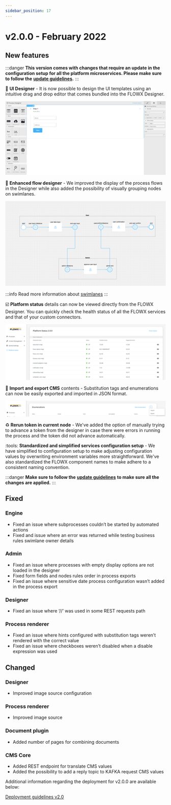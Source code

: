 ```yaml
---
sidebar_position: 17
--- 
```


# v2.0.0 - February 2022

## New features

:::danger
**This version comes with changes that require an update in the configuration setup for all the platform microservices. Please make sure to follow the** [**update guidelines**](deployment-guidelines-v2.0)**.**
:::

:jigsaw: **UI Designer** - It is now possible to design the UI templates using an intuitive drag and drop editor that comes bundled into the FLOWX Designer.

![](../img/200_drag_and_drop.png)

:star2: **Enhanced flow designer** - We improved the display of the process flows in the Designer while also added the possibility of visually grouping nodes on swimlanes.

![](../img/200_flow_designer.png)

:::info
Read more information about [swimlanes](../../docs/platform-deep-dive/user-roles-management/swimlanes)
:::

:ballot_box_with_check: **Platform status** details can now be viewed directly from the FLOWX Designer. You can quickly  check the health status of all the FLOWX services and that of your custom connectors.

![](../img/200_platform_status.png)

:open_file_folder: **Import and export CMS** contents - Substitution tags and enumerations can now be easily exported and imported in JSON format.

![](../img/200_subs_tags.png)

:recycle: **Rerun token in current node** - We've added the option of manually trying to advance a token from the designer in case there were errors in running the process and the token did not advance automatically.

:tools: **Standardized and simplified services configuration setup** - We have simplified to configuration setup to make adjusting configuration values by overwriting environment variables more straightforward. We've also standardized the FLOWX component names to make adhere to a consistent naming convention.&#x20;

:::danger
**Make sure to follow the** [**update guidelines**](deployment-guidelines-v2.0) **to make sure all the changes are applied.**
:::

## **Fixed**

### Engine

* Fixed an issue where subprocesses couldn’t be started by automated actions
* Fixed and issue where an error was returned while testing business rules swimlane owner details

### Admin

* Fixed an issue where processes with empty display options are not loaded in the designer
* Fixed form fields and nodes rules order in process exports
* Fixed an issue where sensitive date process configuration wasn’t added in the process export

### Designer

* Fixed an issue where ‘//’ was used in some REST requests path

### Process renderer

* Fixed an issue where hints configured with substitution tags weren’t rendered with the correct value
* Fixed an issue where checkboxes weren’t disabled when a disable expression was used

## **Changed**

### Designer

* Improved image source configuration

### Process renderer

* Improved image source

### Document plugin

* Added number of pages for combining documents

### CMS Core

* Added REST endpoint for translate CMS values
* Added the possibility to add a reply topic to KAFKA request CMS values

Additional information regarding the deployment for v2.0.0 are available below:

[Deployment guidelines v2.0](deployment-guidelines-v2.0)

